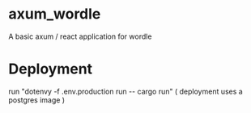 # axum_wordle
A basic axum / react application for wordle


# Deployment
run "dotenvy -f .env.production run -- cargo run"
( deployment uses a postgres image )
